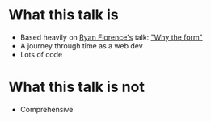 # What this talk is

- Based heavily on [Ryan Florence's](https://twitter.com/ryanflorence) talk:
  ["Why the form"](https://youtu.be/CbW6gGfXUE8)
- A journey through time as a web dev
- Lots of code

# What this talk is not

- Comprehensive
